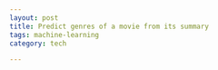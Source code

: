 ```yaml
---
layout: post
title: Predict genres of a movie from its summary  
tags: machine-learning 
category: tech

---
```


<script src="https://gist.github.com/selimslab/670f2bdef5480dc989d48418758dc791.js"></script>